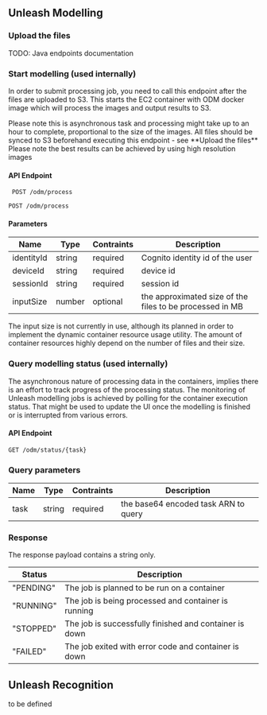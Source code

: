 ## Unleash Modelling 

### Upload the files

TODO: Java endpoints documentation 

### Start modelling (used internally)

In order to submit processing job, you need to call this endpoint after the files are uploaded to S3.
This starts the EC2 container with ODM docker image which will process the images and output results to S3.
<aside class="warning">
Please note this is asynchronous task and processing might take up to an hour to complete, proportional to the size of the images. 
All files should be synced to S3 beforehand executing this endpoint - see **Upload the files**
</aside>
<aside class="notice">
Please note the best results can be achieved by using high resolution images 
</aside> 

#### API Endpoint

 ` POST /odm/process`
 
```
POST /odm/process
```

#### Parameters

Name | Type | Contraints | Description
--------|-------|--------- | ------
identityId | string | required| Cognito identity id of the user 
deviceId | string | required| device id
sessionId | string | required| session id 
inputSize | number | optional | the approximated size of the files to be processed in MB

<aside class="notice">
The input size is not currently in use, although its planned in order to implement the dynamic container resource usage utility. The amount of container resources highly depend on the number of files and their size.
</aside>

### Query modelling status (used internally)

The asynchronous nature of processing data in the containers, implies there is an effort to track progress of the processing status. The monitoring of Unleash modelling jobs is achieved by polling for the container execution status. 
That might be used to update the UI once the modelling is finished or is interrupted from various errors. 

#### API Endpoint
`GET /odm/status/{task}`

### Query parameters 

Name | Type | Contraints | Description
--------|-------|--------- | ------
task | string | required| the base64 encoded task ARN to query

### Response

The response payload contains a string only.

Status | Description
------ | ------------
"PENDING" | The job is planned to be run on a container
"RUNNING" | The job is being processed and container is running
"STOPPED" | The job is successfully finished and container is down
"FAILED" | The job exited with error code and container is down





## Unleash Recognition

to be defined